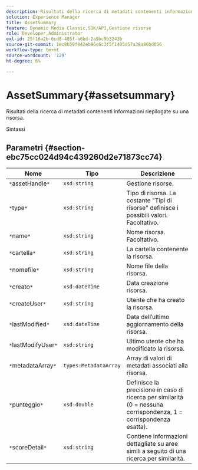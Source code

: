 ```yaml
---
description: Risultati della ricerca di metadati contenenti informazioni riepilogate su una risorsa.
solution: Experience Manager
title: AssetSummary
feature: Dynamic Media Classic,SDK/API,Gestione risorse
role: Developer,Administrator
exl-id: 25f16a2b-6cd8-485f-a6bd-2a9bc9b3243b
source-git-commit: 1ec8b59f442eb96c6c3f5f1405d57a38a86bd056
workflow-type: tm+mt
source-wordcount: '129'
ht-degree: 6%

---
```


# AssetSummary{#assetsummary}

Risultati della ricerca di metadati contenenti informazioni riepilogate su una risorsa.

Sintassi

## Parametri {#section-ebc75cc024d94c439260d2e71873cc74}

| Nome | Tipo | Descrizione |
|---|---|---|
| `*`assetHandle`*` | `xsd:string` | Gestione risorse. |
| `*`type`*` | `xsd:string` | Tipo di risorsa. La costante &quot;Tipi di risorse&quot; definisce i possibili valori. Facoltativo. |
| `*`name`*` | `xsd:string` | Nome risorsa. Facoltativo. |
| `*`cartella`*` | `xsd:string` | La cartella contenente la risorsa. |
| `*`nomefile`*` | `xsd:string` | Nome file della risorsa. |
| `*`creato`*` | `xsd:dateTime` | Data creazione risorsa. |
| `*`createUser`*` | `xsd:string` | Utente che ha creato la risorsa. |
| `*`lastModified`*` | `xsd:dateTime` | Data dell’ultimo aggiornamento della risorsa. |
| `*`lastModifyUser`*` | `xsd:string` | Ultimo utente che ha modificato la risorsa. |
| `*`metadataArray`*` | `types:MetadataArray` | Array di valori di metadati associati alla risorsa. |
| `*`punteggio`*` | `xsd:double` | Definisce la precisione in caso di ricerca per similarità (0 = nessuna corrispondenza, 1 = corrispondenza esatta). |
| `*`scoreDetail`*` | `xsd:string` | Contiene informazioni dettagliate su aree simili a seguito di una ricerca per similarità. |
